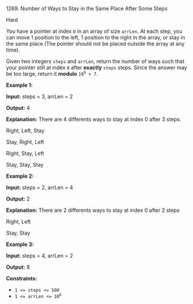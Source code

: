 1269\. Number of Ways to Stay in the Same Place After Some Steps

Hard

You have a pointer at index `0` in an array of size `arrLen`. At each step, you can move 1 position to the left, 1 position to the right in the array, or stay in the same place (The pointer should not be placed outside the array at any time).

Given two integers `steps` and `arrLen`, return the number of ways such that your pointer still at index `0` after **exactly** `steps` steps. Since the answer may be too large, return it **modulo** <code>10<sup>9</sup> + 7</code>.

**Example 1:**

**Input:** steps = 3, arrLen = 2

**Output:** 4

**Explanation:** There are 4 differents ways to stay at index 0 after 3 steps. 

Right, Left, Stay 

Stay, Right, Left 

Right, Stay, Left 

Stay, Stay, Stay

**Example 2:**

**Input:** steps = 2, arrLen = 4

**Output:** 2

**Explanation:** There are 2 differents ways to stay at index 0 after 2 steps 

Right, Left 

Stay, Stay

**Example 3:**

**Input:** steps = 4, arrLen = 2

**Output:** 8

**Constraints:**

*   `1 <= steps <= 500`
*   <code>1 <= arrLen <= 10<sup>6</sup></code>